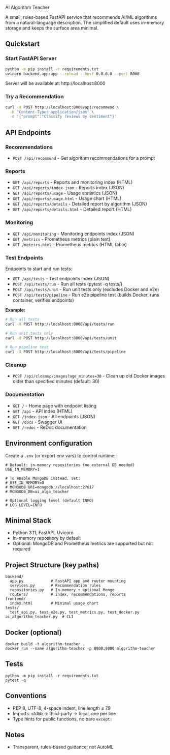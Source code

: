AI Algorithm Teacher

A small, rules-based FastAPI service that recommends AI/ML algorithms from a
natural-language description. The simplified default uses in-memory storage and
keeps the surface area minimal.

## Quickstart

### Start FastAPI Server

```bash
python -m pip install -r requirements.txt
uvicorn backend.app:app --reload --host 0.0.0.0 --port 8000
```

Server will be available at: http://localhost:8000

### Try a Recommendation

```bash
curl -X POST http://localhost:8000/api/recommend \
  -H "Content-Type: application/json" \
  -d '{"prompt":"Classify reviews by sentiment"}'
```

## API Endpoints

### Recommendations
- `POST /api/recommend` - Get algorithm recommendations for a prompt

### Reports
- `GET /api/reports` - Reports and monitoring index (HTML)
- `GET /api/reports/index.json` - Reports index (JSON)
- `GET /api/reports/usage` - Usage statistics (JSON)
- `GET /api/reports/usage.html` - Usage chart (HTML)
- `GET /api/reports/details` - Detailed report by algorithm (JSON)
- `GET /api/reports/details.html` - Detailed report (HTML)

### Monitoring
- `GET /api/monitoring` - Monitoring endpoints index (JSON)
- `GET /metrics` - Prometheus metrics (plain text)
- `GET /metrics.html` - Prometheus metrics (HTML table)

### Test Endpoints

Endpoints to start and run tests:

- `GET /api/tests` - Test endpoints index (JSON)
- `POST /api/tests/run` - Run all tests (pytest -q tests/)
- `POST /api/tests/unit` - Run unit tests only (excludes Docker and e2e)
- `POST /api/tests/pipeline` - Run e2e pipeline test (builds Docker, runs container, verifies endpoints)

**Example:**
```bash
# Run all tests
curl -X POST http://localhost:8000/api/tests/run

# Run unit tests only
curl -X POST http://localhost:8000/api/tests/unit

# Run pipeline test
curl -X POST http://localhost:8000/api/tests/pipeline
```

### Cleanup
- `POST /api/cleanup/images?age_minutes=30` - Clean up old Docker images older than specified minutes (default: 30)

### Documentation
- `GET /` - Home page with endpoint listing
- `GET /api` - API index (HTML)
- `GET /index.json` - All endpoints (JSON)
- `GET /docs` - Swagger UI
- `GET /redoc` - ReDoc documentation

## Environment configuration

Create a `.env` (or export env vars) to control runtime:

```
# Default: in-memory repositories (no external DB needed)
USE_IN_MEMORY=1

# To enable MongoDB instead, set:
# USE_IN_MEMORY=0
# MONGODB_URI=mongodb://localhost:27017
# MONGODB_DB=ai_algo_teacher

# Optional logging level (default INFO)
# LOG_LEVEL=INFO
```

## Minimal Stack
- Python 3.11, FastAPI, Uvicorn
- In-memory repository by default
- Optional: MongoDB and Prometheus metrics are supported but not required

## Project Structure (key paths)
```
backend/
  app.py            # FastAPI app and router mounting
  services.py       # Recommendation rules
  repositories.py   # In-memory + optional Mongo
  routers/          # index, recommendations, reports
frontend/
  index.html        # Minimal usage chart
tests/
  test_api.py, test_e2e.py, test_metrics.py, test_docker.py
ai_algorithm_teacher.py  # CLI
```

## Docker (optional)
```
docker build -t algorithm-teacher .
docker run --name algorithm-teacher -p 8000:8000 algorithm-teacher
```

## Tests
```
python -m pip install -r requirements.txt
pytest -q
```

## Conventions
- PEP 8, UTF-8, 4-space indent, line length ≤ 79
- Imports: stdlib → third-party → local, one per line
- Type hints for public functions, no bare `except:`

## Notes
- Transparent, rules-based guidance; not AutoML


